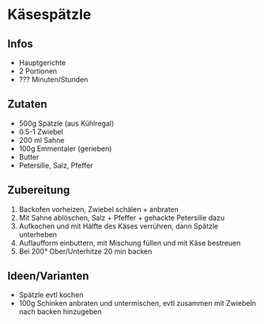 # Käsespätzle

## Infos
- Hauptgerichte
- 2 Portionen
- ??? Minuten/Stunden
  
## Zutaten
- 500g Spätzle (aus Kühlregal)
- 0.5-1 Zwiebel
- 200 ml Sahne
- 100g Emmentaler (gerieben)
- Butter
- Petersilie, Salz, Pfeffer
  
## Zubereitung
1. Backofen vorheizen, Zwiebel schälen + anbraten
2. Mit Sahne ablöschen, Salz + Pfeffer + gehackte Petersilie dazu
3. Aufkochen und mit Hälfte des Käses verrühren, dann Spätzle unterheben
4. Auflaufform einbuttern, mit Mischung füllen und mit Käse bestreuen
5. Bei 200° Ober/Unterhitze 20 min backen

## Ideen/Varianten
- Spätzle evtl kochen
- 100g Schinken anbraten und untermischen, evtl zusammen mit Zwiebeln nach backen hinzugeben 
